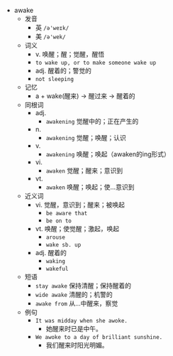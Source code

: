 - awake
  - 发音
    - 英 `/ə'weɪk/`
    - 美 `/ə'wek/`
  - 词义
    - v. 唤醒；醒；觉醒，醒悟
    - `to wake up, or to make someone wake up`
    - adj. 醒着的；警觉的
    - `not sleeping`
  - 记忆
    - a + wake(醒来) → 醒过来 → 醒着的
  - 同根词
    - adj.
      - `awakening` 觉醒中的；正在产生的
    - n.
      - `awakening` 觉醒；唤醒；认识
    - v.
      - `awakening` 唤醒；唤起（awaken的ing形式）
    - vi.
      - `awaken` 觉醒；醒来；意识到
    - vt.
      - `awaken` 唤醒；唤起；使…意识到
  - 近义词
    - vi. 觉醒，意识到；醒来；被唤起
      - `be aware that`
      - `be on to`
    - vt. 唤醒；使觉醒；激起，唤起
      - `arouse`
      - `wake sb. up`
    - adj. 醒着的
      - `waking`
      - `wakeful`
  - 短语
    - `stay awake` 保持清醒；保持醒着的 
    - `wide awake` 清醒的；机警的 
    - `awake from` 从…中醒来，察觉 
  - 例句
    - `It was midday when she awoke.`
      - 她醒来时已是中午。
    - `We awoke to a day of brilliant sunshine.`
      - 我们醒来时阳光明媚。


